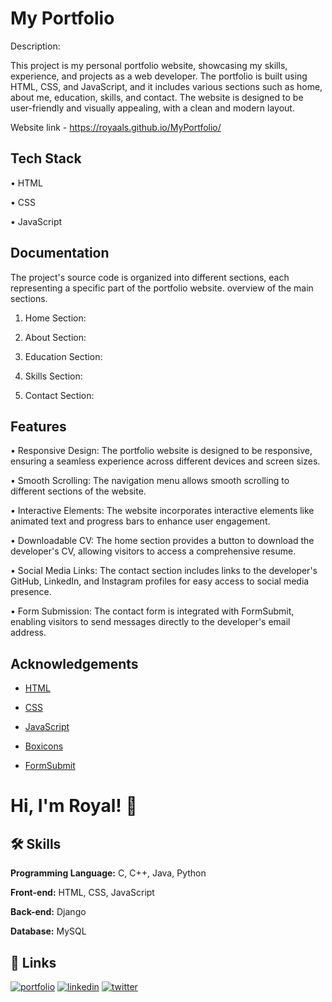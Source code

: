 
# My Portfolio

Description: 

This project is my personal portfolio website, showcasing my skills, experience, and projects as a web developer. The portfolio is built using HTML, CSS, and JavaScript, and it includes various sections such as home, about me, education, skills, and contact. The website is designed to be user-friendly and visually appealing, with a clean and modern layout.



Website link - https://royaals.github.io/MyPortfolio/
## Tech Stack

•	HTML

•	CSS

•	JavaScript





## Documentation


The project's source code is organized into different sections, each representing a specific part of the portfolio website. overview of the main sections.
1.	Home Section:

2.	About Section:


3.	Education Section:


4.	Skills Section:


5.	Contact Section:


## Features
•	Responsive Design: The portfolio website is designed to be responsive, ensuring a seamless experience across different devices and screen sizes.

•	Smooth Scrolling: The navigation menu allows smooth scrolling to different sections of the website.

•	Interactive Elements: The website incorporates interactive elements like animated text and progress bars to enhance user engagement.

•	Downloadable CV: The home section provides a button to download the developer's CV, allowing visitors to access a comprehensive resume.

•	Social Media Links: The contact section includes links to the developer's GitHub, LinkedIn, and Instagram profiles for easy access to social media presence.

•	Form Submission: The contact form is integrated with FormSubmit, enabling visitors to send messages directly to the developer's email address.

## Acknowledgements

 - [HTML](https://developer.mozilla.org/en-US/docs/Web/HTML)
 - [CSS](https://developer.mozilla.org/en-US/docs/Web/CSS)
 - [JavaScript](https://developer.mozilla.org/en-US/docs/Web/JavaScript)

 - [Boxicons](https://boxicons.com/)

  - [FormSubmit](https://formsubmit.co/)




# Hi, I'm Royal! 👋


## 🛠 Skills


**Programming Language:** C, C++, Java, Python

**Front-end:** HTML, CSS, JavaScript 

**Back-end:** Django

**Database:** MySQL

## 🔗 Links
[![portfolio](https://img.shields.io/badge/my_portfolio-000?style=for-the-badge&logo=ko-fi&logoColor=white)](https://github.com/royaals/Personal-Portfolio)
[![linkedin](https://img.shields.io/badge/linkedin-0A66C2?style=for-the-badge&logo=linkedin&logoColor=white)](https://www.linkedin.com/in/royal-s)
[![twitter](https://img.shields.io/badge/twitter-1DA1F2?style=for-the-badge&logo=twitter&logoColor=white)](https://twitter.com/RoyalSalins?t=p5gofDCS1vnbUB89e_A_-A&s=09)

